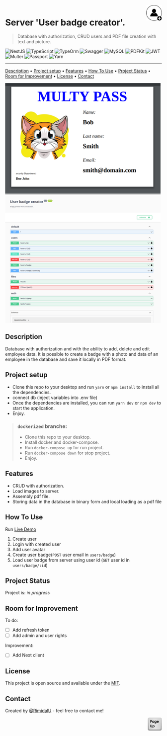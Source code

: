 <img src="../src/common/img/default-avatar.png" id="start" align="right" alt="Project logo" width="50" >

# Server 'User badge creator'.

> Database with authorization, CRUD users and PDF file creation with text and picture. 


![NestJS](https://img.shields.io/badge/NestJS-E0234E.svg?style=for-the-badge&logo=NestJS&logoColor=white)
![TypeScript](https://img.shields.io/badge/typescript-%23007ACC.svg?style=for-the-badge&logo=typescript&logoColor=white)
![TypeOrm](https://img.shields.io/badge/TypeOrm-3178C6?style=for-the-badge)
![Swagger](https://img.shields.io/badge/-Swagger-%23Clojure?style=for-the-badge&logo=swagger&logoColor=white)
![MySQL](https://img.shields.io/badge/MySQL-4479A1.svg?style=for-the-badge&logo=MySQL&logoColor=white)
![PDFKit](https://img.shields.io/badge/PDFKit-F4F4F4?style=for-the-badge)
![JWT](https://img.shields.io/badge/JWT-black?style=for-the-badge&logo=JSON%20web%20tokens)
![Multer](https://img.shields.io/badge/Multer-e2e2e2?style=for-the-badge)
![Passport](https://img.shields.io/badge/Passport-34E27A.svg?style=for-the-badge&logo=Passport&logoColor=white)
![Yarn](https://img.shields.io/badge/Yarn-2C8EBB?style=for-the-badge&logo=yarn&logoColor=white)

---

[Description](#description) •
[Project setup](#project-setup) •
[Features](#features) •
[How To Use](#how-to-use) •
[Project Status](#project-status) •
[Room for Improvement](#room-for-improvement) •
[License](#license) •
[Contact](#contact)

<img src="./assets/badge.png" width="500" />
<img src="./assets/swagger.png" width="500" />

## Description

Database with authorization and with the ability to add, delete and edit employee data. It is possible to create a badge with a photo and data of an employee in the database and save it locally in PDF format.

## Project setup

- Clone this repo to your desktop and run ```yarn``` or ```npm install``` to install all the dependencies.
- connect db (inject variables into .env file)
- Once the dependencies are installed, you can run ```yarn dev``` or ```npm dev``` to start the application.
- Enjoy.

> ### ```dockerized``` branche: 
> - Clone this repo to your desktop.
> - Install docker and docker-compose.
> - Run ```docker-compose up``` for run project.
> - Run ```docker-compose down``` for stop project.
> - Enjoy.

## Features
- CRUD with authorization.
- Load images to server.
- Assembly pdf file.
- Storing data in the database in binary form and local loading as a pdf file

## How To Use

Run [Live Demo](https://user-badge-creatorserver.uladzimirstanke.repl.co/swagger)

1. Create user
2. Login with created user
3. Add user avatar
4. Сreate user badge(``POST`` user email in ``users/badge``)
5. Load user badge from server using user id (``GET`` user id in ``users/badge/:id``)

## Project Status

Project is: *in progress*

## Room for Improvement

To do:
- [ ] Add refresh token
- [ ] Add admin and user rights

Improvement:
- [ ] Add Next client

## License

This project is open source and available under the [MIT](../LICENSE).

## Contact
Created by [@RimidalU](https://www.linkedin.com/in/uladzimir-stankevich/) - feel free to contact me!

<p align="right"><a href="#start"><img width="45rem" src="./assets/pageUp.svg"></a></p>

<!-- MARKDOWN LINKS & IMAGES -->

